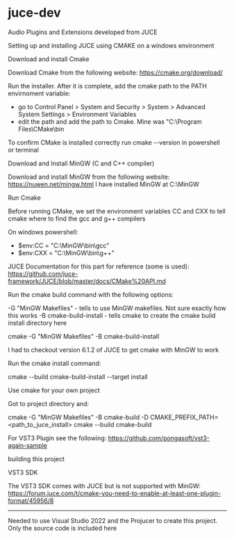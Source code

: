 # juce-dev
Audio Plugins and Extensions developed from JUCE


Setting up and installing JUCE using CMAKE on a windows environment

Download and install Cmake

Download Cmake from the following website:
https://cmake.org/download/

Run the installer. After it is complete, add the cmake path to the PATH envirnoment variable:

- go to Control Panel > System and Security > System > Advanced System Settings > Environment Variables
- edit the path and add the path to Cmake. Mine was "C:\Program Files\CMake\bin

To confirm CMake is installed correctly run cmake --version in powershell or terminal

Download and Install MinGW (C and C++ compiler)

Download and install MinGW from the following website: https://nuwen.net/mingw.html
I have installed MinGW at C:\MinGW


Run Cmake

Before running CMake, we set the environment variables CC and CXX to tell cmake where to find the gcc and g++ compilers

On windows powershell:
- $env:CC = "C:\MinGW\bin\gcc"
- $env:CXX = "C:\MinGW\bin\g++"

JUCE Documentation for this part for reference (some is used): https://github.com/juce-framework/JUCE/blob/master/docs/CMake%20API.md

Run the cmake build command with the following options:

-G "MinGW Makefiles" - tells to use MinGW makefiles. Not sure exactly how this works
-B cmake-build-install - tells cmake to create the cmake build install directory here

cmake -G "MinGW Makefiles" -B cmake-build-install

I had to checkout version 6.1.2 of JUCE to get cmake with MinGW to work

Run the cmake install command:

cmake --build cmake-build-install --target install

Use cmake for your own project

Got to project directory and:

cmake -G "MinGW Makefiles" -B cmake-build -D CMAKE_PREFIX_PATH=<path_to_juce_install>
cmake --build cmake-build

For VST3 Plugin see the following:
https://github.com/pongasoft/vst3-again-sample

building this project

VST3 SDK

The VST3 SDK comes with JUCE but is not supported with MinGW: https://forum.juce.com/t/cmake-you-need-to-enable-at-least-one-plugin-format/45956/8

********************************
Needed to use Visual Studio 2022 and the Projucer to create this project. Only the source code is included here